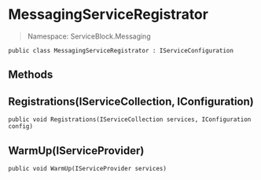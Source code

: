 MessagingServiceRegistrator
======
> Namespace: ServiceBlock.Messaging



```
public class MessagingServiceRegistrator : IServiceConfiguration
```

## Methods

Registrations(IServiceCollection, IConfiguration)
------


```
public void Registrations(IServiceCollection services, IConfiguration config)
```





WarmUp(IServiceProvider)
------


```
public void WarmUp(IServiceProvider services)
```





